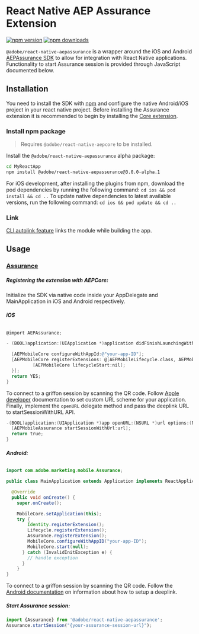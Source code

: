
# React Native AEP Assurance Extension

[![npm version](https://img.shields.io/npm/v/@adobe/react-native-aepassurance/alpha?color=green&label=npm%20package)](https://www.npmjs.com/package/@adobe/react-native-aepassurance/v/3.0.0-alpha.1)
[![npm downloads](https://img.shields.io/npm/dm/@adobe/react-native-aepassurance)](https://www.npmjs.com/package/@adobe/react-native-aepassurance/v/3.0.0-alpha.1)

`@adobe/react-native-aepassurance` is a wrapper around the iOS and Android [AEPAssurance SDK](https://aep-sdks.gitbook.io/docs/using-mobile-extensions/adobe-experience-platform-assurance) to allow for integration with React Native applications. Functionality to start Assurance session is provided through JavaScript documented below.

## Installation

You need to install the SDK with [npm](https://www.npmjs.com/) and configure the native Android/iOS project in your react native project. Before installing the Assurance extension it is recommended to begin by installing the [Core extension](../core/README.md).

### Install npm package

> Requires `@adobe/react-native-aepcore` to be installed.

Install the `@adobe/react-native-aepassurance` alpha package:

```bash
cd MyReactApp
npm install @adobe/react-native-aepassurance@3.0.0-alpha.1
```

For iOS development, after installing the plugins from npm, download the pod dependencies by running the following command:
`cd ios && pod install && cd ..`
To update native dependencies to latest available versions, run the following command:
`cd ios && pod update && cd ..`

### Link

[CLI autolink feature](https://github.com/react-native-community/cli/blob/master/docs/autolinking.md) links the module while building the app.

## Usage

### [Assurance](https://aep-sdks.gitbook.io/docs/beta/project-griffon/using-project-griffon)


##### Registering the extension with AEPCore:

Initialize the SDK via native code inside your AppDelegate and MainApplication in iOS and Android respectively.

###### **iOS**
```objective-c
@import AEPAssurance;

- (BOOL)application:(UIApplication *)application didFinishLaunchingWithOptions:(NSDictionary *)launchOptions {

  [AEPMobileCore configureWithAppId:@"your-app-ID"];
  [AEPMobileCore registerExtensions: @[AEPMobileLifecycle.class, AEPMobileAssurance.class] completion:^{
          [AEPMobileCore lifecycleStart:nil];
  }];
  return YES;
}

```

To connect to a griffon session by scanning the QR code. Follow [Apple developer](https://developer.apple.com/documentation/xcode/defining-a-custom-url-scheme-for-your-app) documentation to set custom URL scheme for your application. Finally, implement the `openURL` delegate method and pass the deeplink URL to startSessionWithURL API.

```objective-c
-(BOOL)application:(UIApplication *)app openURL:(NSURL *)url options:(NSDictionary<UIApplicationOpenURLOptionsKey,id> *)options {
  [AEPMobileAssurance startSessionWithUrl:url];
  return true;
}
```


###### **Android:**
```java
import com.adobe.marketing.mobile.Assurance;

public class MainApplication extends Application implements ReactApplication {

  @Override
  public void onCreate() {
    super.onCreate();

    MobileCore.setApplication(this);
    try {
        Identity.registerExtension();
        Lifecycle.registerExtension();
        Assurance.registerExtension();
        MobileCore.configureWithAppID("your-app-ID");
        MobileCore.start(null);
      } catch (InvalidInitException e) {
        // handle exception
      }
    }
}    
```

To connect to a griffon session by scanning the QR code. Follow the [Android documentation](https://developer.android.com/training/app-links/deep-linking) on information about how to setup a deeplink.

##### Start Assurance session:

```javascript
import {Assurance} from '@adobe/react-native-aepassurance';
Assurance.startSession("{your-assurance-session-url}");
```
